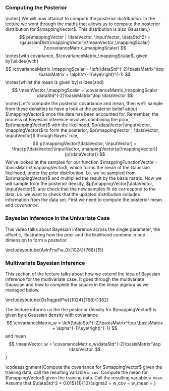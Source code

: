 ### Computing the Posterior

\notes{
We will now attampt to compute the *posterior distribution*. In the lecture we went through the maths that allows us to compute the posterior distribution for $\mappingVector$. This distribution is also Gaussian,}
$$
p(\mappingVector | \dataVector, \inputVector, \dataStd^2) = \gaussianDist{\mappingVector}{\meanVector_\mappingScalar}{\covarianceMatrix_\mappingScalar}
$$
\notes{with covariance, $\covarianceMatrix_\mappingScalar$, given by}\slides{with}
$$
\covarianceMatrix_\mappingScalar = \left(\dataStd^{-2}\basisMatrix^\top \basisMatrix + \alpha^{-1}\eye\right)^{-1}
$$ 
\notes{whilst the mean is given by}\slides{and}
$$
\meanVector_\mappingScalar = \covarianceMatrix_\mappingScalar \dataStd^{-2}\basisMatrix^\top \dataVector
$$ 
\notes{Let's compute the posterior covariance and mean, then we'll sample from these densities to have a look at the posterior belief about $\mappingVector$ once the data has been accounted for. Remember, the process of Bayesian inference involves combining the prior, $p(\mappingVector)$ with the likelihood, $p(\dataVector|\inputVector, \mappingVector)$ to form the posterior, $p(\mappingVector | \dataVector, \inputVector)$ through Bayes' rule,
$$
p(\mappingVector|\dataVector, \inputVector) = \frac{p(\dataVector|\inputVector, \mappingVector)p(\mappingVector)}{p(\dataVector)}
$$
We've looked at the samples for our function $\mappingFunctionVector = \basisMatrix\mappingVector$, which forms the mean of the Gaussian likelihood, under the prior distribution. I.e. we've sampled from $p(\mappingVector)$ and multiplied the result by the basis matrix. Now we will sample from the posterior density, $p(\mappingVector|\dataVector, \inputVector)$, and check that the new samples fit do correspond to the data, i.e. we want to check that the updated distribution includes information from the data set. First we need to compute the posterior mean and *covariance*.

### Bayesian Inference in the Univariate Case

This video talks about Bayesian inference across the single parameter, the offset $c$, illustrating how the prior and the likelihood combine in one dimension to form a posterior.

\includeyoutube{AvlnFnvFw_0}{1024}{768}{15}

### Multivariate Bayesian Inference

This section of the lecture talks about how we extend the idea of Bayesian inference for the multivariate case. It goes through the multivariate Gaussian and how to complete the square in the linear algebra as we managed below.

\includeyoutube{Os1iqgpelPw}{1024}{768}{1362}

The lecture informs us the the posterior density for $\mappingVector$ is given by a Gaussian density with covariance
$$
\covarianceMatrix_w = \left(\dataStd^{-2}\basisMatrix^\top \basisMatrix + \alpha^{-1}\eye\right)^{-1}
$$
and mean 
$$
\meanVector_w = \covarianceMatrix_w\dataStd^{-2}\basisMatrix^\top \dataVector.
$$
}

\codeassignment{Compute the covariance for $\mappingVector$ given the training data, call the resulting variable `w_cov`. Compute the mean for $\mappingVector$ given the training data. Call the resulting variable `w_mean`. Assume that $\dataStd^2 = 0.01$}{1}{10}{sigma2 = 
w_cov = 
w_mean = 
}


